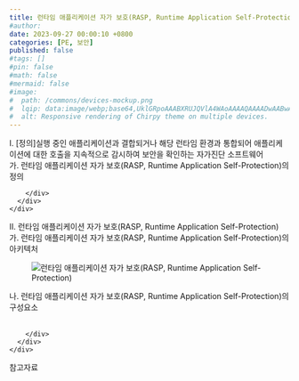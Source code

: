 ```yaml
---
title: 런타임 애플리케이션 자가 보호(RASP, Runtime Application Self-Protection)
#author: 
date: 2023-09-27 00:00:10 +0800
categories: [PE, 보안]
published: false
#tags: []
#pin: false
#math: false
#mermaid: false
#image:
#  path: /commons/devices-mockup.png
#  lqip: data:image/webp;base64,UklGRpoAAABXRUJQVlA4WAoAAAAQAAAADwAABwAAQUxQSDIAAAARL0AmbZurmr57yyIiqE8oiG0bejIYEQTgqiDA9vqnsUSI6H+oAERp2HZ65qP/VIAWAFZQOCBCAAAA8AEAnQEqEAAIAAVAfCWkAALp8sF8rgRgAP7o9FDvMCkMde9PK7euH5M1m6VWoDXf2FkP3BqV0ZYbO6NA/VFIAAAA
#  alt: Responsive rendering of Chirpy theme on multiple devices.
---
```


<div class="post-wrap">
  <div class="para">
    <div class="para-title">
      I. [정의]실행 중인 애플리케이션과 결합되거나 해당 런타임 환경과 통합되어 애플리케이션에 대한 호출을 지속적으로 감시하여 보안을 확인하는 자가진단 소프트웨어
    </div>
    <div class="para-cntnt">
      <div class="para">
        <div class="para-title">
          가. 런타임 애플리케이션 자가 보호(RASP, Runtime Application Self-Protection)의 정의
        </div>
        <div class="para-cntnt">
          
        </div>
      </div>
    </div>
  </div>
  
  <div class="para">
    <div class="para-title">
      II. 런타임 애플리케이션 자가 보호(RASP, Runtime Application Self-Protection)
    </div>
    <div class="para-cntnt">
      <div class="para">
        <div class="para-title">
          가. 런타임 애플리케이션 자가 보호(RASP, Runtime Application Self-Protection)의 아키텍처
        </div>
        <div class="para-cntnt">
          <figure class="post-figure">
            <img src="/assets/img/posts/런타임-애플리케이션-자가-보호(RASP,-Runtime-Application-Self-Protection).png" alt="런타임 애플리케이션 자가 보호(RASP, Runtime Application Self-Protection)">
<!--            <figcaption>Source: Unveiling the Metaverse: Exploring Emerging Trends, Multifaceted Perspectives, and Future Challenges</figcaption>-->
          </figure>
        </div>
      </div>
      <div class="para">
        <div class="para-title">
          나. 런타임 애플리케이션 자가 보호(RASP, Runtime Application Self-Protection)의 구성요소
        </div>
        <div class="para-cntnt">
          <table class="post-table">
          </table>
          
        </div>
      </div>
    </div>
  </div>

  <div class="refr-wrap">
    <div class="refr-title">
        참고자료
    </div>
    <ol class="refr-list">
    <!--    <li>(나현식, 최대선) <a target="_blank" href="https://scienceon.kisti.re.kr/commons/util/originalView.do?cn=JAKO202225948430499&oCn=JAKO202225948430499&dbt=JAKO&journal=NJOU00291864">메타버스 보안 위협 요소 및 대응 방안 검토</a></li>-->
    <!--    <li>(M. Uddin, S. Manickam, H. Ullah, M. Obaidat and A. Dandoush) <a target="_blank" href="https://ieeexplore.ieee.org/abstract/document/10138386">Unveiling the Metaverse: Exploring Emerging Trends, Multifaceted Perspectives, and Future Challenges</a></li>-->
    </ol>
  </div>
</div>
